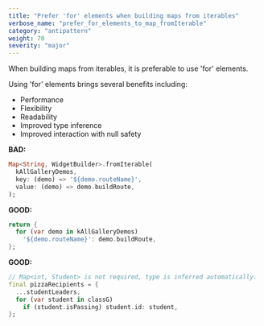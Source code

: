 ```yaml
---
title: "Prefer 'for' elements when building maps from iterables"
verbose_name: "prefer_for_elements_to_map_fromIterable"
category: "antipattern"
weight: 70
severity: "major"
---
```

When building maps from iterables, it is preferable to use 'for' elements.

Using 'for' elements brings several benefits including:

- Performance
- Flexibility
- Readability
- Improved type inference
- Improved interaction with null safety


**BAD:**
```dart
Map<String, WidgetBuilder>.fromIterable(
  kAllGalleryDemos,
  key: (demo) => '${demo.routeName}',
  value: (demo) => demo.buildRoute,
);

```

**GOOD:**
```dart
return {
  for (var demo in kAllGalleryDemos)
    '${demo.routeName}': demo.buildRoute,
};
```

**GOOD:**
```dart
// Map<int, Student> is not required, type is inferred automatically.
final pizzaRecipients = {
  ...studentLeaders,
  for (var student in classG)
    if (student.isPassing) student.id: student,
};
```

